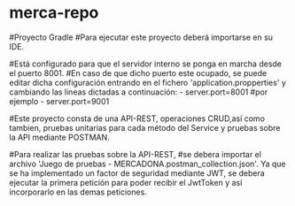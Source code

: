 # merca-repo

#Proyecto Gradle
#Para ejecutar este proyecto deberá importarse en su IDE.

#Está configurado para que el servidor interno se ponga en marcha desde el puerto 8001.
#En caso de que dicho puerto este ocupado, se puede editar dicha configuración entrando en el fichero 'application.propperties' y cambiando las lineas dictadas a continuación:
    - server.port=8001
 #por ejemplo
    - server.port=9001

#Este proyecto consta de una API-REST, operaciones CRUD,así como tambien, pruebas unitarias para cada método del Service y pruebas sobre la API mediante POSTMAN.

#Para realizar las pruebas sobre la API-REST,
#se debera importar el archivo 'Juego de pruebas - MERCADONA.postman_collection.json'. Ya que se ha implementado un factor de seguridad mediante JWT, se debera ejecutar la primera petición para poder recibir el JwtToken y así incorporarlo en las demas peticiones.
